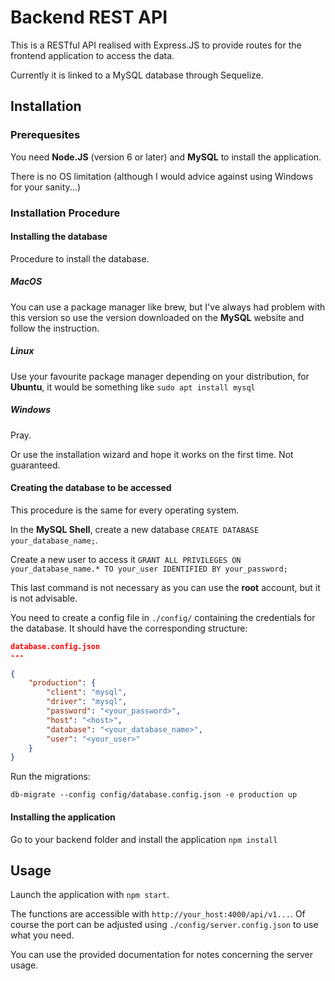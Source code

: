 # Backend REST API #

This is a RESTful API realised with Express.JS to provide routes for the frontend application to access the data.

Currently it is linked to a MySQL database through Sequelize.

## Installation ##

### Prerequesites ###

You need **Node.JS** (version 6 or later) and **MySQL** to install the application.

There is no OS limitation (although I would advice against using Windows for your sanity...)

### Installation Procedure ###

#### Installing the database ####

Procedure to install the database.

##### MacOS #####

You can use a package manager like brew, but I've always had problem with this version so use the version downloaded on the **MySQL** website and follow the instruction.

##### Linux #####

Use your favourite package manager depending on your distribution, for **Ubuntu**, it would be something like `sudo apt install mysql`

##### Windows #####

Pray.

Or use the installation wizard and hope it works on the first time. Not guaranteed.

#### Creating the database to be accessed ####

This procedure is the same for every operating system.

In the **MySQL Shell**, create a new database `CREATE DATABASE your_database_name;`.

Create a new user to access it `GRANT ALL PRIVILEGES ON your_database_name.* TO your_user IDENTIFIED BY your_password;`

This last command is not necessary as you can use the **root** account, but it is not advisable.

You need to create a config file in `./config/` containing the credentials for the database. It should have the corresponding structure:

```json
database.config.json
---

{
    "production": {
        "client": "mysql",
        "driver": "mysql",
        "password": "<your_password>", 
        "host": "<host>",
        "database": "<your_database_name>",
        "user": "<your_user>"
    }
}
```

Run the migrations: 

```shell
db-migrate --config config/database.config.json -e production up
```


#### Installing the application ####

Go to your backend folder and install the application `npm install`

## Usage ##

Launch the application with `npm start`.

The functions are accessible with `http://your_host:4000/api/v1...`. Of course the port can be adjusted using `./config/server.config.json` to use what you need.

You can use the provided documentation for notes concerning the server usage.
